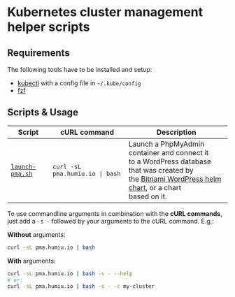 # Kubernetes cluster management helper scripts

## Requirements

The following tools have to be installed and setup:

- [kubectl](https://kubernetes.io/docs/tasks/tools/#kubectl) with a config file in `~/.kube/config`
- [fzf](https://github.com/junegunn/fzf)

## Scripts & Usage

| Script                           | cURL command                    | Description                                                                                                                                                                                                                    |
| -------------------------------- | ------------------------------- | ------------------------------------------------------------------------------------------------------------------------------------------------------------------------------------------------------------------------------ |
| [`launch-pma.sh`](launch-pma.sh) | `curl -sL pma.humiu.io \| bash` | Launch a PhpMyAdmin container and connect it<br>to a WordPress database that was created by<br>the [Bitnami WordPress helm chart](https://github.com/bitnami/charts/tree/master/bitnami/wordpress), or a chart<br>based on it. |

To use commandline arguments in combination with the **cURL commands**, just add a `-s -` followed by your arguments to the cURL command. E.g.:

**Without** arguments:

```bash
curl -sL pma.humiu.io | bash
```

**With** arguments:

```bash
curl -sL pma.humiu.io | bash -s - --help
# or:
curl -sL pma.humiu.io | bash -s - -c my-cluster
```
